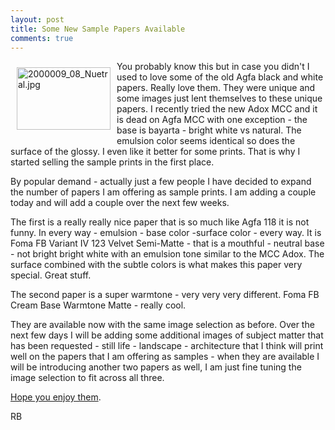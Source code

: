 ```yaml
---
layout: post
title: Some New Sample Papers Available
comments: true
---
```

<a rel="lightbox" href="/wp-content/uploads/2010/04/2000009_08_Nuetral.jpg"><img title="2000009_08_Nuetral.jpg" src="/wp-content/uploads/2010/04/.thumbs/.2000009_08_Nuetral.jpg" border="0" alt="2000009_08_Nuetral.jpg" hspace="10" vspace="10" width="150" height="100" align="left" /></a>You probably know this but in case you didn't I used to love some of the old Agfa black and white papers. Really love them. They were unique and some images just lent themselves to these unique papers. I recently tried the new Adox MCC and it is dead on Agfa MCC with one exception - the base is bayarta - bright white vs natural. The emulsion color seems identical so does the surface of the glossy. I even like it better for some prints. That is why I started selling the sample prints in the first place.

By popular demand - actually just a few people I have decided to expand the number of papers I am offering as sample prints. I am adding a couple today and will add a couple over the next few weeks.

The first is a really really nice paper that is so much like Agfa 118 it is not funny. In every way - emulsion - base color -surface color - every way. It is Foma FB Variant IV 123 Velvet Semi-Matte - that is a mouthful - neutral base - not bright bright white with an emulsion tone similar to the MCC Adox. The surface combined with the subtle colors is what makes this paper very special. Great stuff.

The second paper is a super warmtone - very very very different. Foma FB Cream Base Warmtone Matte - really cool.

They are available now with the same image selection as before. Over the next few days I will be adding some additional images of subject matter that has been requested - still life - landscape - architecture that I think will print well on the papers that I am offering as samples - when they are available I will be introducing another two papers as well, I am just fine tuning the image selection to fit across all three.

<a href="http://photo.rwboyer.com/black-and-white-sample-prints/">Hope you enjoy them</a>.

RB